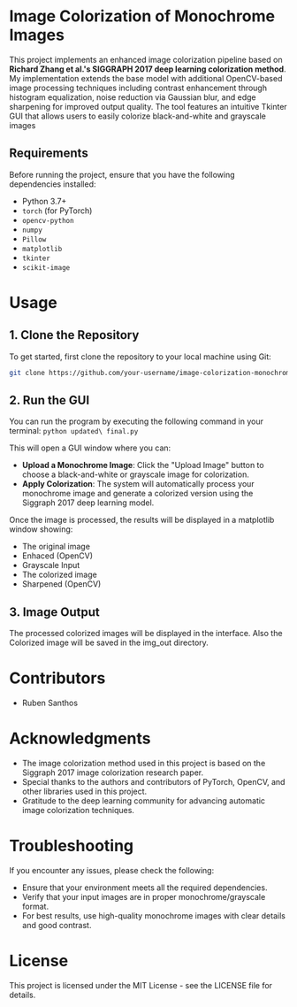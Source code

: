 # Image Colorization of Monochrome Images

This project implements an enhanced image colorization pipeline based on **Richard Zhang et al.'s SIGGRAPH 2017 deep learning colorization method**. My implementation extends the base model with additional OpenCV-based image processing techniques including contrast enhancement through histogram equalization, noise reduction via Gaussian blur, and edge sharpening for improved output quality. The tool features an intuitive Tkinter GUI that allows users to easily colorize black-and-white and grayscale images


## Requirements

Before running the project, ensure that you have the following dependencies installed:

- Python 3.7+
- `torch` (for PyTorch)
- `opencv-python`
- `numpy`
- `Pillow`
- `matplotlib`
- `tkinter`
- `scikit-image`


# Usage

## 1. Clone the Repository

To get started, first clone the repository to your local machine using Git:

```bash
git clone https://github.com/your-username/image-colorization-monochrome.git
```

## 2. Run the GUI

You can run the program by executing the following command in your terminal:
`python updated\ final.py`

This will open a GUI window where you can:

- **Upload a Monochrome Image**: Click the "Upload Image" button to choose a black-and-white or grayscale image for colorization.
- **Apply Colorization**: The system will automatically process your monochrome image and generate a colorized version using the Siggraph 2017 deep learning model.


Once the image is processed, the results will be displayed in a matplotlib window showing:

- The original image
- Enhaced (OpenCV)
- Grayscale Input
- The colorized image
- Sharpened (OpenCV)

## 3. Image Output

The processed colorized images will be displayed in the interface. Also the Colorized image will be saved in the img_out directory.

# Contributors

- Ruben Santhos

# Acknowledgments

- The image colorization method used in this project is based on the Siggraph 2017 image colorization research paper.
- Special thanks to the authors and contributors of PyTorch, OpenCV, and other libraries used in this project.
- Gratitude to the deep learning community for advancing automatic image colorization techniques.

# Troubleshooting

If you encounter any issues, please check the following:

- Ensure that your environment meets all the required dependencies.
- Verify that your input images are in proper monochrome/grayscale format.
- For best results, use high-quality monochrome images with clear details and good contrast.

# License

This project is licensed under the MIT License - see the LICENSE file for details.
